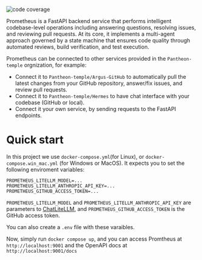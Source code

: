 ![code coverage](https://github.com/Pantheon-temple/Prometheus/raw/coverage-badge/coverage.svg)

Prometheus is a FastAPI backend service that performs intelligent codebase-level operations including answering questions, resolving issues, and reviewing pull requests. At its core, it implements a multi-agent approach governed by a state machine that ensures code quality through automated reviews, build verification, and test execution.

Prometheus can be connected to other services provided in the `Pantheon-temple` orgnization, for example:
* Connect it to `Pantheon-temple/Argus-GitHub` to automatically pull the latest changes from your GitHub repository, answer/fix issues, and review pull requests.
* Connect it to `Pantheon-temple/Hermes` to have chat interface with your codebase (GitHub or local).
* Connect it your own service, by sending requests to the FastAPI endpoints.

# Quick start

In this project we use `docker-compose.yml`(for Linux), or `docker-compose.win_mac.yml` (for Windows or MacOS). It expects you to set the following enviroment variables:

```
PROMETHEUS_LITELLM_MODEL=...
PROMETHEUS_LITELLM_ANTHROPIC_API_KEY=...
PROMETHEUS_GITHUB_ACCESS_TOKEN=...
```

`PROMETHEUS_LITELLM_MODEL` and `PROMETHEUS_LITELLM_ANTHROPIC_API_KEY` are parameters to [ChatLiteLLM](https://python.langchain.com/api_reference/community/chat_models/langchain_community.chat_models.litellm.ChatLiteLLM.html), and `PROMETHEUS_GITHUB_ACCESS_TOKEN` is the GitHub access token.

You can also create a `.env` file with these varaibles.

Now, simply run `docker compose up`, and you can access Promtheus at `http://localhost:9001` and the OpenAPI docs at `http://localhost:9001/docs`
